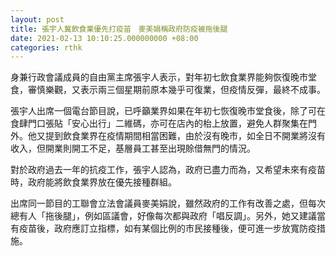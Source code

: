 ```yaml
---
layout: post
title: 張宇人冀飲食業優先打疫苗　麥美娟稱政府防疫被拖後腿
date: 2021-02-13 10:10:25.000000000 +08:00
categories: rthk
---
```


身兼行政會議成員的自由黨主席張宇人表示，對年初七飲食業界能夠恢復晚市堂食，審慎樂觀，又表示兩三個星期前原本幾乎可復業，但疫情反彈，最終不成事。

張宇人出席一個電台節目說，已呼籲業界如果在年初七恢復晚市堂食後，除了可在食肆門口張貼「安心出行」二維碼，亦可在店內的枱上放置，避免人群聚集在門外。他又提到飲食業界在疫情期間相當困難，由於沒有晚市，如全日不開業將沒有收入，但開業則開工不足，基層員工甚至出現賒借無門的情況。

對於政府過去一年的抗疫工作，張宇人認為，政府已盡力而為，又希望未來有疫苗時，政府能將飲食業界放在優先接種群組。

出席同一節目的工聯會立法會議員麥美娟說，雖然政府的工作有改善之處，但每次總有人「拖後腿」，例如區議會，好像每次都與政府「唱反調」。另外，她又建議當有疫苗後，政府應訂立指標，如有某個比例的市民接種後，便可進一步放寬防疫措施。
